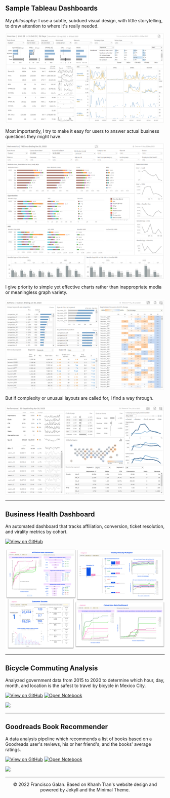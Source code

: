 ## Sample Tableau Dashboards

*My philosophy*: I use a subtle, subdued visual design, with little storytelling, to draw attention to where it's really needed.

[![Dash1](https://raw.githubusercontent.com/FranciscoGalan/FranciscoGalan.github.io/main/images/Sample%20dashboards/Dash9.PNG)](https://raw.githubusercontent.com/FranciscoGalan/FranciscoGalan.github.io/main/images/Sample%20dashboards/Dash9.PNG)



Most importantly, I try to make it easy for users to answer actual business questions they might have.

[![Attribution](https://raw.githubusercontent.com/FranciscoGalan/FranciscoGalan.github.io/main/images/Sample%20dashboards/Attribution_dash.PNG)](https://public.tableau.com/views/Marketingattributiondashboard/Mainmetrics?:language=en-US&:display_count=n&:origin=viz_share_link)



I give priority to simple yet effective charts rather than inappropriate media or meaningless graph variety.

[![](https://raw.githubusercontent.com/FranciscoGalan/FranciscoGalan.github.io/main/images/Sample%20dashboards/Adthena2.PNG)](https://public.tableau.com/views/Keywordsdashboard/Adthena?:language=en-US&:display_count=n&:origin=viz_share_link)



But if complexity or unusual layouts are called for, I find a way through.

[![](https://raw.githubusercontent.com/FranciscoGalan/FranciscoGalan.github.io/main/images/Sample%20dashboards/Paid_search_Performance.PNG)](https://public.tableau.com/views/MarketingPerformanceDashboard_17037102320280/Performance?:language=en-US&:display_count=n&:origin=viz_share_link)



------

## Business Health Dashboard

An automated dashboard that tracks affiliation, conversion, ticket resolution, and virality metrics by cohort.

[![View on GitHub](https://img.shields.io/badge/GitHub-View_on_GitHub-blue?logo=GitHub)](https://github.com/FranciscoGalan/Business_Health_Dashboard)

![](https://raw.githubusercontent.com/FranciscoGalan/Business_Health_Dashboard/main/Media/Business%20Health%20Dashboard.png)



---


## Bicycle Commuting Analysis

Analyzed government data from 2015 to 2020 to determine which hour, day, month, and location is the safest to travel by bicycle in Mexico City.

[![View on GitHub](https://img.shields.io/badge/GitHub-View_on_GitHub-blue?logo=GitHub)](https://github.com/FranciscoGalan/Bicycle_Commuting_Mexico_City) [![Open Notebook](https://img.shields.io/badge/Jupyter-Open_Notebook-blue?logo=Jupyter)](https://nbviewer.org/github/FranciscoGalan/Bicycle_Commuting_Mexico_City/blob/main/main.ipynb)

![](https://raw.githubusercontent.com/FranciscoGalan/Bicycle_Commuting_Mexico_City/main/Media/Mapa_incidentes_viales.jpg)



---


## Goodreads Book Recommender

A data analysis pipeline which recommends a list of books based on a Goodreads user's reviews, his or her friend's, and the books' average  ratings.

[![View on GitHub](https://img.shields.io/badge/GitHub-View_on_GitHub-blue?logo=GitHub)](https://github.com/FranciscoGalan/Goodreads_Book_Recommender) [![Open Notebook](https://img.shields.io/badge/Jupyter-Open_Notebook-blue?logo=Jupyter)](https://nbviewer.org/github/FranciscoGalan/Goodreads_Book_Recommender/blob/main/main.ipynb)

![](https://raw.githubusercontent.com/FranciscoGalan/Goodreads_Book_Recommender/main/Media/recommended_books_francisco_galan.PNG)

---
<center>© 2022 Francisco Galan. Based on Khanh Tran's website design and powered by Jekyll and the Minimal Theme.</center>

